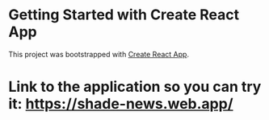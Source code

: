 # Getting Started with Create React App

This project was bootstrapped with [Create React App](https://github.com/facebook/create-react-app).

# Link to the application so you can try it: https://shade-news.web.app/
